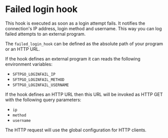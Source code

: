 # Failed login hook

This hook is executed as soon as a login attempt fails. It notifies the connection's IP address, login method and username. This way you can log failed attempts to an external program.

The `failed_login_hook` can be defined as the absolute path of your program or an HTTP URL.

If the hook defines an external program it can reads the following environment variables:

- `SFTPGO_LOGINFAIL_IP`
- `SFTPGO_LOGINFAIL_METHOD`
- `SFTPGO_LOGINFAIL_USERNAME`

If the hook defines an HTTP URL then this URL will be invoked as HTTP GET with the following query parameters:

- `ip`
- `method`
- `username`

The HTTP request will use the global configuration for HTTP clients.
